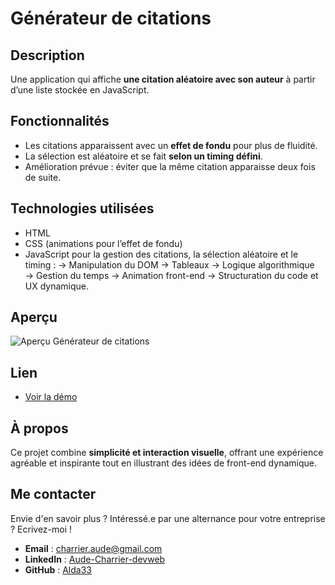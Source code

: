 # Générateur de citations

## Description
Une application qui affiche **une citation aléatoire avec son auteur** à partir d’une liste stockée en JavaScript.  

## Fonctionnalités 
- Les citations apparaissent avec un **effet de fondu** pour plus de fluidité.  
- La sélection est aléatoire et se fait **selon un timing défini**.  
- Amélioration prévue : éviter que la même citation apparaisse deux fois de suite.

## Technologies utilisées
- HTML
- CSS (animations pour l’effet de fondu)
- JavaScript pour la gestion des citations, la sélection aléatoire et le timing :
    → Manipulation du DOM
    → Tableaux
    → Logique algorithmique
    → Gestion du temps
    → Animation front-end
    → Structuration du code et UX dynamique.

## Aperçu
![Aperçu Générateur de citations](./images/citations.webp)

## Lien
- [Voir la démo](https://audecharrier.github.io/Portfolio/projets/citations/citations.html)

## À propos
Ce projet combine **simplicité et interaction visuelle**, offrant une expérience agréable et inspirante tout en illustrant des idées de front-end dynamique.

## Me contacter
Envie d'en savoir plus ? Intéressé.e par une alternance pour votre entreprise ? Ecrivez-moi !
- **Email** : [charrier.aude@gmail.com](mailto:charrier.aude@gmail.com)  
- **LinkedIn** : [Aude-Charrier-devweb](https://www.linkedin.com/in/aude-charrier-devweb/)  
- **GitHub** : [Alda33](https://github.com/AudeCharrier/Portfolio/tree/main/)